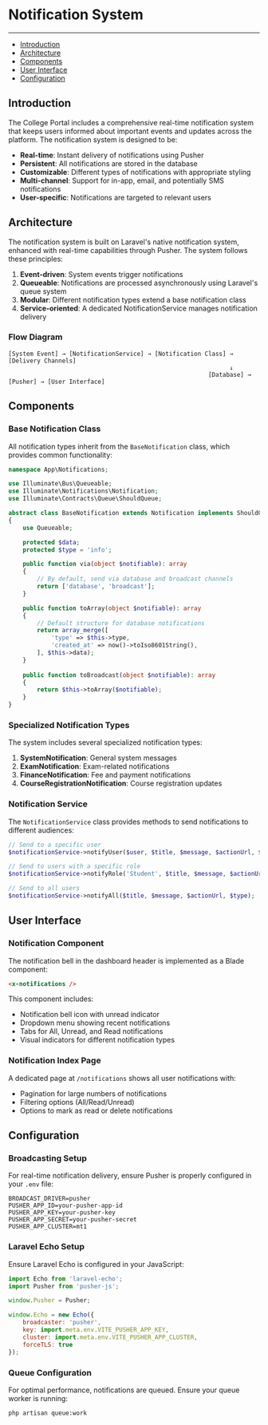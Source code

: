 # Notification System

---

- [Introduction](#introduction)
- [Architecture](#architecture)
- [Components](#components)
- [User Interface](#user-interface)
- [Configuration](#configuration)

<a name="introduction"></a>
## Introduction

The College Portal includes a comprehensive real-time notification system that keeps users informed about important events and updates across the platform. The notification system is designed to be:

- **Real-time**: Instant delivery of notifications using Pusher
- **Persistent**: All notifications are stored in the database
- **Customizable**: Different types of notifications with appropriate styling
- **Multi-channel**: Support for in-app, email, and potentially SMS notifications
- **User-specific**: Notifications are targeted to relevant users

<a name="architecture"></a>
## Architecture

The notification system is built on Laravel's native notification system, enhanced with real-time capabilities through Pusher. The system follows these principles:

1. **Event-driven**: System events trigger notifications
2. **Queueable**: Notifications are processed asynchronously using Laravel's queue system
3. **Modular**: Different notification types extend a base notification class
4. **Service-oriented**: A dedicated NotificationService manages notification delivery

### Flow Diagram

```
[System Event] → [NotificationService] → [Notification Class] → [Delivery Channels]
                                                              ↓
                                                        [Database] → [Pusher] → [User Interface]
```

<a name="components"></a>
## Components

### Base Notification Class

All notification types inherit from the `BaseNotification` class, which provides common functionality:

```php
namespace App\Notifications;

use Illuminate\Bus\Queueable;
use Illuminate\Notifications\Notification;
use Illuminate\Contracts\Queue\ShouldQueue;

abstract class BaseNotification extends Notification implements ShouldQueue
{
    use Queueable;

    protected $data;
    protected $type = 'info';

    public function via(object $notifiable): array
    {
        // By default, send via database and broadcast channels
        return ['database', 'broadcast'];
    }

    public function toArray(object $notifiable): array
    {
        // Default structure for database notifications
        return array_merge([
            'type' => $this->type,
            'created_at' => now()->toIso8601String(),
        ], $this->data);
    }
    
    public function toBroadcast(object $notifiable): array
    {
        return $this->toArray($notifiable);
    }
}
```

### Specialized Notification Types

The system includes several specialized notification types:

1. **SystemNotification**: General system messages
2. **ExamNotification**: Exam-related notifications
3. **FinanceNotification**: Fee and payment notifications
4. **CourseRegistrationNotification**: Course registration updates

### Notification Service

The `NotificationService` class provides methods to send notifications to different audiences:

```php
// Send to a specific user
$notificationService->notifyUser($user, $title, $message, $actionUrl, $type);

// Send to users with a specific role
$notificationService->notifyRole('Student', $title, $message, $actionUrl, $type);

// Send to all users
$notificationService->notifyAll($title, $message, $actionUrl, $type);
```

<a name="user-interface"></a>
## User Interface

### Notification Component

The notification bell in the dashboard header is implemented as a Blade component:

```html
<x-notifications />
```

This component includes:
- Notification bell icon with unread indicator
- Dropdown menu showing recent notifications
- Tabs for All, Unread, and Read notifications
- Visual indicators for different notification types

### Notification Index Page

A dedicated page at `/notifications` shows all user notifications with:
- Pagination for large numbers of notifications
- Filtering options (All/Read/Unread)
- Options to mark as read or delete notifications

<a name="configuration"></a>
## Configuration

### Broadcasting Setup

For real-time notification delivery, ensure Pusher is properly configured in your `.env` file:

```
BROADCAST_DRIVER=pusher
PUSHER_APP_ID=your-pusher-app-id
PUSHER_APP_KEY=your-pusher-key
PUSHER_APP_SECRET=your-pusher-secret
PUSHER_APP_CLUSTER=mt1
```

### Laravel Echo Setup

Ensure Laravel Echo is configured in your JavaScript:

```javascript
import Echo from 'laravel-echo';
import Pusher from 'pusher-js';

window.Pusher = Pusher;

window.Echo = new Echo({
    broadcaster: 'pusher',
    key: import.meta.env.VITE_PUSHER_APP_KEY,
    cluster: import.meta.env.VITE_PUSHER_APP_CLUSTER,
    forceTLS: true
});
```

### Queue Configuration

For optimal performance, notifications are queued. Ensure your queue worker is running:

```bash
php artisan queue:work
```